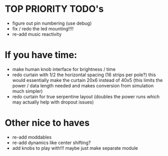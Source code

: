 # TOP PRIORITY TODO's

 - figure out pin numbering (use debug)
 - fix / redo the led mounting!!!!
 - re-add music reactivity


# If you have time:
 - make human knob interface for brightness / time
 - redo curtain with 1/2 the horizontal spacing (16 strips per pole?)  this would essentially make the curtain 20x6 instead of 40x5 (this limits the power / data length needed and makes conversion from simulation much simpler)
 - redo curtain for true serpentine layout (doubles the power runs which may actually help with dropout issues)

# Other nice to haves
 - re-add moddables
 - re-add dynamics like center shifting?
 - add knobs to play with!!! maybe just make separate module
